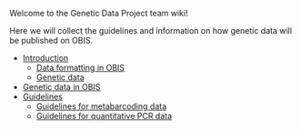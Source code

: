 

Welcome to the Genetic Data Project team wiki!

Here we will collect the guidelines and information on how genetic data will be published on OBIS.

* [Introduction](https://github.com/iobis/Project-team-Genetic-Data/wiki/Introduction)
   * [Data formatting in OBIS](https://github.com/iobis/Project-team-Genetic-Data/wiki/Data-formatting-in-OBIS)
   * [Genetic data](https://github.com/iobis/Project-team-Genetic-Data/wiki/Genetic-data)
* [Genetic data in OBIS](https://github.com/iobis/Project-team-Genetic-Data/wiki/Genetic-data-in-OBIS)
* [Guidelines](https://github.com/iobis/Project-team-Genetic-Data/wiki/Guidelines)
   * [Guidelines for metabarcoding data](https://github.com/iobis/Project-team-Genetic-Data/wiki/Guidelines-for-metabarcoding-data)
   * [Guidelines for quantitative PCR data](https://github.com/iobis/Project-team-Genetic-Data/wiki/Guidelines-for-quantitative-PCR-data)

